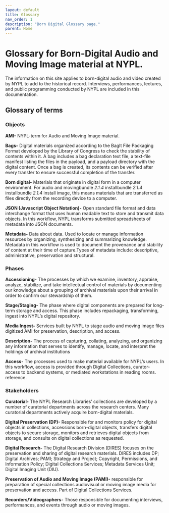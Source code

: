 ```yaml
---
layout: default
title: Glossary
nav_order: 1
description: "Born Digital Glossary page."
parent: Home
---
```


# Glossary for Born-Digital Audio and Moving Image material at NYPL.
The information on this site applies to born-digital audio and video created by NYPL to add to the historical record. Interviews, performances, lectures, and public programming conducted by NYPL are included in this documentation.  

## Glossary of terms

### Objects

**AMI-** NYPL-term for Audio and Moving Image material.

**Bags-** Digital materials organized according to the BagIt File Packaging Format developed by the Library of Congress to check the stability of contents within it. A bag includes a bag declaration text file, a text-file manifest listing the files in the payload, and a payload directory with the digital content. Once a bag is created, its contents can be verified after every transfer to ensure successful completion of the transfer.

**Born digital-** Materials that originate in digital form in a computer environment. For audio and movingbundle _2.1.4_ installbundle _2.1.4_ installbundle _2.1.4_ install image, this means materials that are transferred as files directly from the recording device to a computer.

**JSON (Javascript Object Notation)-** Open standard file format and data interchange format that uses human readable text to store and transmit data objects. In this workflow, NYPL transforms submitted spreadsheets of metadata into JSON documents.

**Metadata-** Data about data. Used to locate or manage information resources by organizing, synthesizing and summarizing knowledge. Metadata in this workflow is used to document the provenance and stability of content at their time of capture.Types of metadata include: descriptive, administrative, preservation and structural.

### Phases

**Accessioning-** The processes by which we examine, inventory, appraise, analyze, stabilize, and take intellectual control of materials by documenting our knowledge about a grouping of archival materials upon their arrival in order to confirm our stewardship of them.

**Stage/Staging-** The phase where digital components are prepared for long-term storage and access. This phase includes repackaging, transforming, ingest into NYPL’s digital repository.

**Media Ingest-** Services built by NYPL to stage audio and moving image files digitized AMI for preservation, description, and access.

**Description-** The process of capturing, collating, analyzing, and organizing any information that serves to identify, manage, locate, and interpret the holdings of archival institutions 

**Access-** The processes used to make material available for NYPL’s users. In this workflow, access is provided through Digital Collections, curator-access to backend systems, or mediated workstations in reading rooms. reference. 

### Stakeholders

**Curatorial-** The NYPL Research Libraries’ collections are developed by a number of curatorial departments across the research centers. Many curatorial departments actively acquire born-digital materials. 

**Digital Preservation (DP)-** Responsible for and monitors policy for digital objects in collections, accessions born-digital objects, transfers digital objects to secure storage, monitors and retrieves digital objects from storage, and consults on digital collections as requested.

**Digital Research-** The Digital Research Division (DIRES) focuses on the preservation and sharing of digital research materials. DIRES includes DP; Digital Archives; PAMI; Strategy and Project; Copyright, Permissions, and Information Policy; Digital Collections Services; Metadata Services Unit; Digital Imaging Unit (DIU). 

**Preservation of Audio and Moving Image (PAMI)-** responsible for preparation of special collections audiovisual or moving image media for preservation and access. Part of Digital Collections Services.

**Recorders/Videographers-** Those responsible for documenting interviews, performances, and events through audio or moving images. 